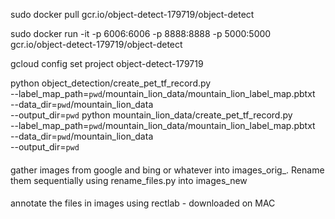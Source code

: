 sudo docker pull gcr.io/object-detect-179719/object-detect

sudo docker run -it -p 6006:6006 -p 8888:8888 -p 5000:5000 gcr.io/object-detect-179719/object-detect

gcloud config set project object-detect-179719


python object_detection/create_pet_tf_record.py \
    --label_map_path=`pwd`/mountain_lion_data/mountain_lion_label_map.pbtxt \
    --data_dir=`pwd`/mountain_lion_data \
     --output_dir=`pwd`
python mountain_lion_data/create_pet_tf_record.py \
    --label_map_path=`pwd`/mountain_lion_data/mountain_lion_label_map.pbtxt \
    --data_dir=`pwd`/mountain_lion_data \
    --output_dir=`pwd`


####
gather images from google and bing or whatever into images_orig_.  Rename them sequentially using rename_files.py into images_new


####
annotate the files in images using rectlab - downloaded on MAC



